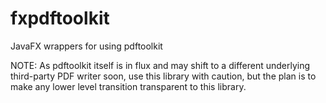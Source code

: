 # fxpdftoolkit
JavaFX wrappers for using pdftoolkit

NOTE: As pdftoolkit itself is in flux and may shift to a different underlying third-party PDF writer soon, use this library with caution, but the plan is to make any lower level transition transparent to this library.
